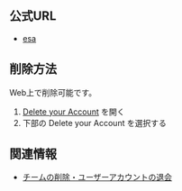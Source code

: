 ## 公式URL

- [esa](https://esa.io/)

## 削除方法

Web上で削除可能です。

1. [Delete your Account](https://esa.io/withdrawal) を開く
2. 下部の Delete your Account を選択する

## 関連情報

- [チームの削除・ユーザーアカウントの退会](https://docs.esa.io/posts/42)
